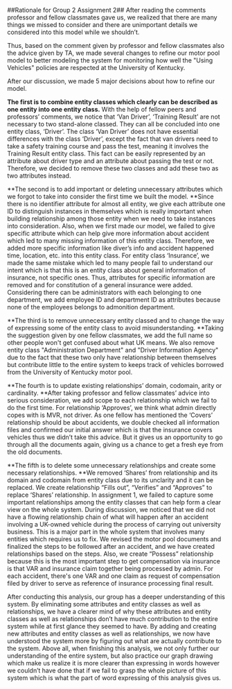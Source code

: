 ##Rationale for Group 2 Assignment 2##
After reading the comments professor and fellow classmates gave us, we realized that there are many things we missed to consider and there are unimportant details we considered into this model while we shouldn’t.

Thus, based on the comment given by professor and fellow classmates also the advice given by TA, we made several changes to refine our motor pool model to better modeling the system for monitoring how well the "Using Vehicles" policies are respected at the University of Kentucky.

After our discussion, we made 5 major decisions about how to refine our model.

**The first is to combine entity classes which clearly can be described as one entity into one entity class.** With the help of fellow peers and professors’ comments, we notice that ‘Van Driver’, ‘Training Result’ are not necessary to two stand-alone classed. They can all be concluded into one entity class, ‘Driver’. The class ‘Van Driver’ does not have essential differences with the class ‘Driver’, except the fact that van drivers need to take a safety training course and pass the test, meaning it involves the Training Result entity class. This fact can be easily represented by an attribute about driver type and an attribute about passing the test or not. Therefore, we decided to remove these two classes and add these two as two attributes instead.

**The second is to add important or deleting unnecessary attributes which we forgot to take into consider the first time we built the model. **Since there is no identifier attribute for almost all entity, we give each attribute one ID to distinguish instances in themselves which is really important when building relationship among those entity when we need to take instances into consideration. Also, when we first made our model, we failed to give specific attribute which can help give more information about accident which led to many missing information of this entity class. Therefore, we added more specific information like diver’s info and accident happened time, location, etc. into this entity class. For entity class ‘Insurance’, we made the same mistake which led to many people fail to understand our intent which is that this is an entity class about general information of insurance, not specific ones. Thus, attributes for specific information are removed and for constitution of a general insurance were added. Considering there can be administrators with each belonging to one department, we add employee ID and department ID as attributes because none of the employees belongs to admonition department.

**The third is to remove unnecessary entity classed and to change the way of expressing some of the entity class to avoid misunderstanding. **Taking the suggestion given by one fellow classmates, we add the full name so other people won't get confused about what UK means. We also remove entity class "Administration Department" and "Driver Information Agency" due to the fact that these two only have relationship between themselves but contribute little to the entire system to keeps track of vehicles borrowed from the University of Kentucky motor pool.

**The fourth is to update existing relationships’ domain, codomain, arity or cardinality. **After taking professor and fellow classmates’ advice into serious consideration, we add scope to each relationship which we fail to do the first time.  For relationship ‘Approves’, we think what admin directly copes with is MVR, not driver. As one fellow has mentioned the ‘Covers’ relationship should be about accidents, we double checked all information files and confirmed our initial answer which is that the insurance covers vehicles thus we didn’t take this advice. But it gives us an opportunity to go through all the documents again, giving us a chance to get a fresh eye from the old documents.

**The fifth is to delete some unnecessary relationships and create some necessary relationships. **We removed ‘Shares’ from relationship and its domain and codomain from entity class due to its unclarity and it can be replaced. We create relationship “Fills out”, “Verifies” and “Approves” to replace ‘Shares’ relationship. In assignment 1, we failed to capture some important relationships among the entity classes that can help form a clear view on the whole system. During discussion, we noticed that we did not have a flowing relationship chain of what will happen after an accident involving a UK-owned vehicle during the process of carrying out university business. This is a major part in the whole system that involves many entities which requires us to fix. We revised the motor pool documents and finalized the steps to be followed after an accident, and we have created relationships based on the steps. Also, we create “Possess” relationship because this is the most important step to get compensation via insurance is that VAR and insurance claim together being processed by admin. For each accident, there's one VAR and one claim as request of compensation filed by driver to serve as reference of insurance processing final result. 

After conducting this analysis, our group has a deeper understanding of this system. By eliminating some attributes and entity classes as well as relationships, we have a clearer mind of why these attributes and entity classes as well as relationships don’t have much contribution to the entire system while at first glance they seemed to have. By adding and creating new attributes and entity classes as well as relationships, we now have understood the system more by figuring out what are actually contribute to the system. Above all, when finishing this analysis, we not only further our understanding of the entire system, but also practice our graph drawing which make us realize it is more clearer than expressing in words however we couldn’t have done that if we fail to grasp the whole picture of this system which is what the part of word expressing of this analysis gives us.
